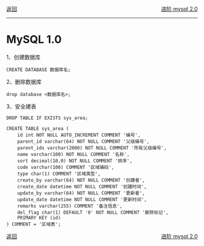 <p>
    <a href="#" onclick="refreshContent('database')">返回</a>
    <a href="#" style="float: right;" onclick="refreshDatabaseContent('mysql2')">进阶 mysql 2.0</a>
</p>

---

# MySQL 1.0

1、创建数据库

	CREATE DATABASE 数据库名;

2、删除数据库

	drop database <数据库名>;

3、安全建表

    DROP TABLE IF EXISTS sys_area;
     
    CREATE TABLE sys_area (
        id int NOT NULL AUTO_INCREMENT COMMENT '编号',
        parent_id varchar(64) NOT NULL COMMENT '父级编号',
        parent_ids varchar(2000) NOT NULL COMMENT '所有父级编号',
        name varchar(100) NOT NULL COMMENT '名称',
        sort decimal(10,0) NOT NULL COMMENT '排序',
        code varchar(100) COMMENT '区域编码',
        type char(1) COMMENT '区域类型',
        create_by varchar(64) NOT NULL COMMENT '创建者',
        create_date datetime NOT NULL COMMENT '创建时间',
        update_by varchar(64) NOT NULL COMMENT '更新者',
        update_date datetime NOT NULL COMMENT '更新时间',
        remarks varchar(255) COMMENT '备注信息',
        del_flag char(1) DEFAULT '0' NOT NULL COMMENT '删除标记',
        PRIMARY KEY (id)
    ) COMMENT = '区域表';

<p>
    <a href="#" onclick="refreshContent('database')">返回</a>
    <a href="#" style="float: right;" onclick="refreshDatabaseContent('mysql2')">进阶 mysql 2.0</a>
</p>